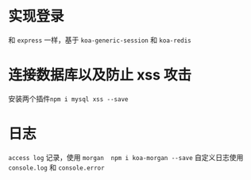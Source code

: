 <!--
 * @Descripttion: 
 * @Author: jiegiser
 * @Date: 2020-02-18 16:39:01
 * @LastEditors: jiegiser
 * @LastEditTime: 2020-02-19 11:14:55
 -->

# 实现登录

和 `express` 一样，基于 `koa-generic-session` 和 `koa-redis`

# 连接数据库以及防止 xss 攻击

安装两个插件`npm i mysql xss --save`

# 日志
`access log` 记录，使用 `morgan  npm i koa-morgan --save`
自定义日志使用`console.log` 和 `console.error`